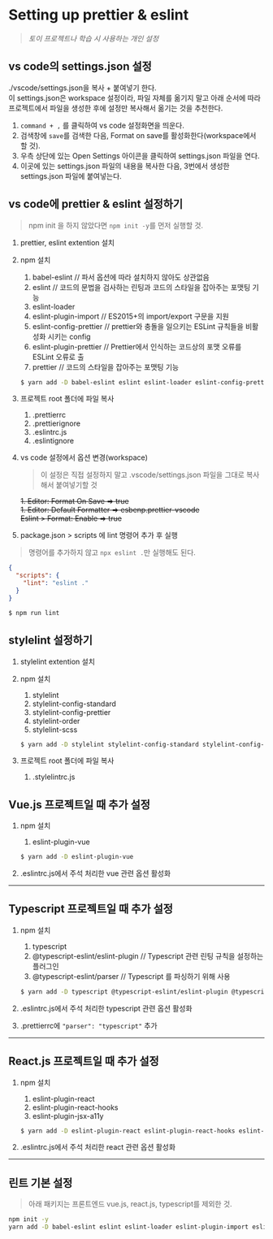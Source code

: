 # Setting up prettier & eslint

> _토이 프로젝트나 학습 시 사용하는 개인 설정_

## vs code의 settings.json 설정

./vscode/settings.json을 복사 + 붙여넣기 한다.  
이 settings.json은 workspace 설정이라, 파일 자체를 옮기지 말고 아래 순서에 따라 프로젝트에서 파일을 생성한 후에 설정만 복사해서 옮기는 것을 추천한다.

1.  `command + ,` 를 클릭하여 vs code 설정화면을 띄운다.
2.  검색창에 `save`를 검색한 다음, Format on save를 활성화한다(workspace에서 할 것).
3.  우측 상단에 있는 Open Settings 아이콘을 클릭하여 settings.json 파일을 연다.
4.  이곳에 있는 settings.json 파일의 내용을 복사한 다음, 3번에서 생성한 settings.json 파일에 붙여넣는다.

## vs code에 prettier & eslint 설정하기

> npm init 을 하지 않았다면 `npm init -y`를 먼저 실행할 것.

1. prettier, eslint extention 설치
1. npm 설치

   1. babel-eslint // 파서 옵션에 따라 설치하지 않아도 상관없음
   2. eslint // 코드의 문법을 검사하는 린팅과 코드의 스타일을 잡아주는 포맷팅 기능
   3. eslint-loader
   4. eslint-plugin-import // ES2015+의 import/export 구문을 지원
   5. eslint-config-prettier // prettier와 충돌을 일으키는 ESLint 규칙들을 비활성화 시키는 config
   6. eslint-plugin-prettier // Prettier에서 인식하는 코드상의 포맷 오류를 ESLint 오류로 출
   7. prettier // 코드의 스타일을 잡아주는 포맷팅 기능

   ```bash
   $ yarn add -D babel-eslint eslint eslint-loader eslint-config-prettier eslint-plugin-import eslint-plugin-prettier prettier
   ```

1. 프로젝트 root 폴더에 파일 복사

   1. .prettierrc
   2. .prettierignore
   3. .eslintrc.js
   4. .eslintignore

1. vs code 설정에서 옵션 변경(workspace)

   > 이 설정은 직접 설정하지 말고 .vscode/settings.json 파일을 그대로 복사해서 붙여넣기할 것

   ~~1. Editor: Format On Save => true~~  
   ~~1. Editor: Default Formatter => esbenp.prettier-vscode~~  
   ~~Eslint > Format: Enable => true~~

1. package.json > scripts 에 lint 명령어 추가 후 실행

> 명령어를 추가하지 않고 `npx eslint .`만 실행해도 된다.

```json
{
  "scripts": {
    "lint": "eslint ."
  }
}
```

```bash
$ npm run lint
```

## stylelint 설정하기

1. stylelint extention 설치
1. npm 설치

   1. stylelint
   2. stylelint-config-standard
   3. stylelint-config-prettier
   4. stylelint-order
   5. stylelint-scss

   ```bash
   $ yarn add -D stylelint stylelint-config-standard stylelint-config-prettier stylelint-order stylelint-scss
   ```

1. 프로젝트 root 폴더에 파일 복사
   1. .stylelintrc.js

## Vue.js 프로젝트일 때 추가 설정

1. npm 설치

   1. eslint-plugin-vue

   ```bash
   $ yarn add -D eslint-plugin-vue
   ```

1. .eslintrc.js에서 주석 처리한 vue 관련 옵션 활성화

---

## Typescript 프로젝트일 때 추가 설정

1. npm 설치

   1. typescript
   2. @typescript-eslint/eslint-plugin // Typescript 관련 린팅 규칙을 설정하는 플러그인
   3. @typescript-eslint/parser // Typescript 를 파싱하기 위해 사용

   ```bash
   $ yarn add -D typescript @typescript-eslint/eslint-plugin @typescript-eslint/parser
   ```

1. .eslintrc.js에서 주석 처리한 typescript 관련 옵션 활성화
1. .prettierrc에 `"parser": "typescript"` 추가

---

## React.js 프로젝트일 때 추가 설정

1. npm 설치

   1. eslint-plugin-react
   2. eslint-plugin-react-hooks
   3. eslint-plugin-jsx-a11y

   ```bash
   $ yarn add -D eslint-plugin-react eslint-plugin-react-hooks eslint-plugin-jsx-a11y
   ```

1. .eslintrc.js에서 주석 처리한 react 관련 옵션 활성화

---

## 린트 기본 설정

> 아래 패키지는 프론트엔드 vue.js, react.js, typescript를 제외한 것.

```bash
npm init -y
yarn add -D babel-eslint eslint eslint-loader eslint-plugin-import eslint-config-prettier eslint-plugin-prettier prettier stylelint stylelint-config-standard stylelint-config-prettier stylelint-order stylelint-scss
```
